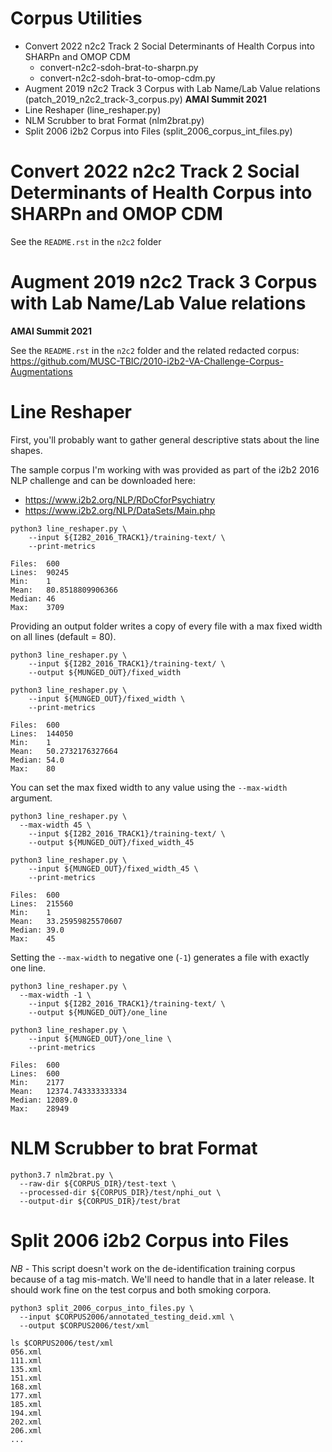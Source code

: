 
Corpus Utilities
================================

- Convert 2022 n2c2 Track 2 Social Determinants of Health Corpus into SHARPn and OMOP CDM
  - convert-n2c2-sdoh-brat-to-sharpn.py
  - convert-n2c2-sdoh-brat-to-omop-cdm.py
- Augment 2019 n2c2 Track 3 Corpus with Lab Name/Lab Value relations (patch_2019_n2c2_track-3_corpus.py) **AMAI Summit 2021**
- Line Reshaper (line_reshaper.py)
- NLM Scrubber to brat Format (nlm2brat.py)
- Split 2006 i2b2 Corpus into Files (split_2006_corpus_int_files.py)


Convert 2022 n2c2 Track 2 Social Determinants of Health Corpus into SHARPn and OMOP CDM
=======================================================================================

See the ``README.rst`` in the ``n2c2`` folder


Augment 2019 n2c2 Track 3 Corpus with Lab Name/Lab Value relations
==================================================================

**AMAI Summit 2021**

See the ``README.rst`` in the ``n2c2`` folder and the related redacted
corpus:
https://github.com/MUSC-TBIC/2010-i2b2-VA-Challenge-Corpus-Augmentations


Line Reshaper
===============

First, you'll probably want to gather general descriptive stats about the line shapes.

The sample corpus I'm working with was provided as part of the i2b2 2016 NLP challenge and can be downloaded here:
- https://www.i2b2.org/NLP/RDoCforPsychiatry
- https://www.i2b2.org/NLP/DataSets/Main.php

```shell
python3 line_reshaper.py \
	--input ${I2B2_2016_TRACK1}/training-text/ \
	--print-metrics

Files:	600
Lines:	90245
Min:	1
Mean:	80.8518809906366
Median:	46
Max:	3709
```

Providing an output folder writes a copy of every file with a max fixed width on all lines (default = 80).

```shell
python3 line_reshaper.py \
	--input ${I2B2_2016_TRACK1}/training-text/ \
	--output ${MUNGED_OUT}/fixed_width

python3 line_reshaper.py \
	--input ${MUNGED_OUT}/fixed_width \
	--print-metrics

Files:	600
Lines:	144050
Min:	1
Mean:	50.2732176327664
Median:	54.0
Max:	80
```

You can set the max fixed width to any value using the `--max-width` argument.

```shell
python3 line_reshaper.py \
  --max-width 45 \
	--input ${I2B2_2016_TRACK1}/training-text/ \
	--output ${MUNGED_OUT}/fixed_width_45

python3 line_reshaper.py \
	--input ${MUNGED_OUT}/fixed_width_45 \
	--print-metrics

Files:	600
Lines:	215560
Min:	1
Mean:	33.25959825570607
Median:	39.0
Max:	45
```

Setting the `--max-width` to negative one (`-1`) generates a file with exactly one line.

```shell
python3 line_reshaper.py \
  --max-width -1 \
	--input ${I2B2_2016_TRACK1}/training-text/ \
	--output ${MUNGED_OUT}/one_line

python3 line_reshaper.py \
	--input ${MUNGED_OUT}/one_line \
	--print-metrics

Files:	600
Lines:	600
Min:	2177
Mean:	12374.743333333334
Median:	12089.0
Max:	28949
```

NLM Scrubber to brat Format
==============================

```
python3.7 nlm2brat.py \
  --raw-dir ${CORPUS_DIR}/test-text \
  --processed-dir ${CORPUS_DIR}/test/nphi_out \
  --output-dir ${CORPUS_DIR}/test/brat
```

Split 2006 i2b2 Corpus into Files
=============================================

*NB* - This script doesn't work on the de-identification training
corpus because of a tag mis-match.  We'll need to handle that in a
later release. It should work fine on the test corpus and both smoking
corpora.

```
python3 split_2006_corpus_into_files.py \
  --input $CORPUS2006/annotated_testing_deid.xml \
  --output $CORPUS2006/test/xml

ls $CORPUS2006/test/xml
056.xml
111.xml
135.xml
151.xml
168.xml
177.xml
185.xml
194.xml
202.xml
206.xml
...

```
